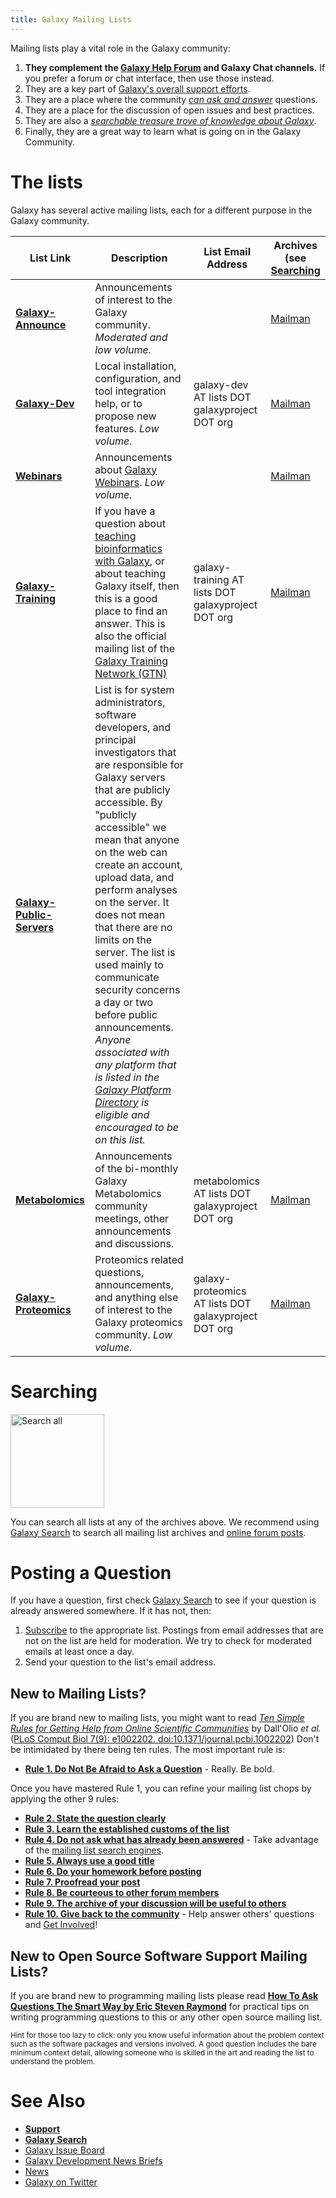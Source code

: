```yaml
---
title: Galaxy Mailing Lists
---
```

Mailing lists play a vital role in the Galaxy community:

1. **They complement the [Galaxy Help Forum](https://help.galaxyproject.org/) and Galaxy Chat channels.** If you prefer a forum or chat interface, then use those instead.
1. They are a key part of [Galaxy's overall support efforts](/support/).
1. They are a place where the community *[can ask and answer](/src/mailing-lists/index.md#posting-a-question)* questions.
1. They are a place for the discussion of open issues and best practices.
1. They are also a *[searchable treasure trove of knowledge about Galaxy](/src/mailing-lists/index.md#searching)*.  
1. Finally, they are a great way to learn what is going on in the Galaxy Community.  

# The lists

Galaxy has several active mailing lists, each for a different purpose in the Galaxy community.


| List Link | Description | List Email Address | Archives (see [Searching](#searching) |
| ---- | ---- | ---- | ---- |
| **[Galaxy-Announce](https://lists.galaxyproject.org/lists/galaxy-announce.lists.galaxyproject.org/)** | Announcements of interest to the Galaxy community.  *Moderated and low volume.* | | [Mailman](https://lists.galaxyproject.org/archives/list/galaxy-announce@lists.galaxyproject.org/) |
| **[Galaxy-Dev](https://lists.galaxyproject.org/lists/galaxy-dev.lists.galaxyproject.org/)** | Local installation, configuration, and tool integration help, or to propose new features. *Low volume.* | galaxy-dev AT lists DOT galaxyproject DOT org | [Mailman](https://lists.galaxyproject.org/archives/list/galaxy-dev@lists.galaxyproject.org/) |
| **[Webinars](https://lists.galaxyproject.org/lists/webinars.lists.galaxyproject.org/)** | Announcements about [Galaxy Webinars](/src/events/webinars/index.md). *Low volume.* | |  [Mailman](https://lists.galaxyproject.org/archives/list/webinars@lists.galaxyproject.org/) |
| **[Galaxy-Training](https://lists.galaxyproject.org/lists/galaxy-training.lists.galaxyproject.org/)** | If you have a question about [teaching bioinformatics with Galaxy](https://training.galaxyproject.org/), or about teaching Galaxy itself, then this is a good place to find an answer. This is also the official mailing list of the [Galaxy Training Network (GTN)](https://training.galaxyproject.org/) | galaxy-training AT lists DOT galaxyproject DOT org | [Mailman](https://lists.galaxyproject.org/archives/list/galaxy-training@lists.galaxyproject.org/) |
| **[Galaxy-Public-Servers](https://lists.galaxyproject.org/lists/galaxy-public-servers.lists.galaxyproject.org/)** | List is for system administrators, software developers, and principal investigators that are responsible for Galaxy servers that are publicly accessible. By "publicly accessible" we mean that anyone on the web can create an account, upload data, and perform analyses on the server. It does not mean that there are no limits on the server.  The list is used mainly to communicate security concerns a day or two before public announcements.  *Anyone associated with any platform that is listed in the [Galaxy Platform Directory](/use/) is eligible and encouraged to be on this list.*  | | |
| **[Metabolomics](https://lists.galaxyproject.org/lists/metabolomics.lists.galaxyproject.org/)** | Announcements of the bi-monthly Galaxy Metabolomics community meetings, other announcements and discussions. | metabolomics AT lists DOT galaxyproject DOT org | [Mailman](https://lists.galaxyproject.org/archives/list/metabolomics@lists.galaxyproject.org/) |
| **[Galaxy-Proteomics](https://lists.galaxyproject.org/lists/galaxy-proteomics.lists.galaxyproject.org/)** | Proteomics related questions, announcements, and anything else of interest to the Galaxy proteomics community. *Low volume.* | galaxy-proteomics AT lists DOT galaxyproject DOT org | [Mailman](https://lists.galaxyproject.org/archives/list/galaxy-proteomics@lists.galaxyproject.org/) |


# Searching

<div class='right'><a href='/search/'><img src="/src/images/galaxy-logos/galaxy-web-search.png" alt="Search all" width="150" /></a></div>

You can search all lists at any of the archives above.  We recommend using [Galaxy Search](/search/) to search all mailing list archives and [online forum posts](https://help.galaxyproject.org/).


# Posting a Question

If you have a question, first check [Galaxy Search](/search/) to see if your question is already answered somewhere.  If it has not, then:

1. [Subscribe](/src/mailing-lists/index.md#subscribing-and-unsubscribing) to the appropriate list.  Postings from email addresses that are not on the list are held for moderation.  We try to check for moderated emails at least once a day.
1. Send your question to the list's email address.

## New to Mailing Lists?

If you are brand new to mailing lists, you might want to read *[Ten Simple Rules for Getting Help from Online Scientific Communities](http://www.ploscompbiol.org/article/info%3Adoi%2F10.1371%2Fjournal.pcbi.1002202)* by Dall'Olio *et al.* ([PLoS Comput Biol 7(9): e1002202. doi:10.1371/journal.pcbi.1002202](http://www.ploscompbiol.org/article/info%3Adoi%2F10.1371%2Fjournal.pcbi.1002202)) Don't be intimidated by there being ten rules.  The most important rule is:

* **[Rule 1. Do Not Be Afraid to Ask a Question](http://www.ploscompbiol.org/article/info%3Adoi%2F10.1371%2Fjournal.pcbi.1002202#s2)** - Really. Be bold.

Once you have mastered Rule 1, you can refine your mailing list chops by applying the other 9 rules:

* **[Rule 2. State the question clearly](http://www.ploscompbiol.org/article/info%3Adoi%2F10.1371%2Fjournal.pcbi.1002202#s3)**
* **[Rule 3. Learn the established customs of the list](http://www.ploscompbiol.org/article/info%3Adoi%2F10.1371%2Fjournal.pcbi.1002202#s4)**
* **[Rule 4. Do not ask what has already been answered](http://www.ploscompbiol.org/article/info%3Adoi%2F10.1371%2Fjournal.pcbi.1002202#s5)** - Take advantage of the [mailing list search engines](/src/mailing-lists/index.md#searching).<br />
* **[Rule 5. Always use a good title](http://www.ploscompbiol.org/article/info%3Adoi%2F10.1371%2Fjournal.pcbi.1002202#s6)**
* **[Rule 6. Do your homework before posting](http://www.ploscompbiol.org/article/info%3Adoi%2F10.1371%2Fjournal.pcbi.1002202#s7)**
* **[Rule 7. Proofread your post](http://www.ploscompbiol.org/article/info%3Adoi%2F10.1371%2Fjournal.pcbi.1002202#s8)**
* **[Rule 8. Be courteous to other forum members](http://www.ploscompbiol.org/article/info%3Adoi%2F10.1371%2Fjournal.pcbi.1002202#s9)**
* **[Rule 9. The archive of your discussion will be useful to others](http://www.ploscompbiol.org/article/info%3Adoi%2F10.1371%2Fjournal.pcbi.1002202#s10)**
* **[Rule 10. Give back to the community](http://www.ploscompbiol.org/article/info%3Adoi%2F10.1371%2Fjournal.pcbi.1002202#s11)** - Help answer others' questions and [Get Involved](/src/get-involved/index.md)!

## New to Open Source Software Support Mailing Lists?

If you are brand new to programming mailing lists please read
**[How To Ask Questions The Smart Way by Eric Steven Raymond](http://www.catb.org/esr/faqs/smart-questions.html)** for practical tips on writing programming questions to this or any other open source mailing list. 

<span style="font-size: smaller;"> Hint for those too lazy to click: only you know useful information about the problem context such as the software packages and versions involved. A good question includes the bare minimum context detail, allowing someone who is skilled in the art and reading the list to understand the problem. </span>

# See Also

* **[Support](/support/)**
* **[Galaxy Search](/search/)**
* [Galaxy Issue Board](/issues/)
* [Galaxy Development News Briefs](/docs/)
* [News](/news/)
* [Galaxy on Twitter](/src/galaxy-on-twitter/index.md)
